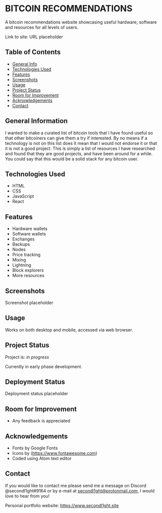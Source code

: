 # BITCOIN RECOMMENDATIONS

A bitcoin recommendations website showcasing useful hardware, software and resources for all levels of users.

Link to site: URL placeholder

## Table of Contents

-   [General Info](#general-information)
-   [Technologies Used](#technologies-used)
-   [Features](#features)
-   [Screenshots](#screenshots)
-   [Usage](#usage)
-   [Project Status](#project-status)
-   [Room for Improvement](#room-for-improvement)
-   [Acknowledgements](#acknowledgements)
-   [Contact](#contact)

## General Information

I wanted to make a curated list of bitcoin tools that I have found useful so that other bitcoiners can give them a try if interested. By no means if a technology is not on this list does it mean that I would not endorse it or that it is not a good project. This is simply a list of resources I have researched and found that they are good projects, and have been around for a while. You could say that this would be a solid stack for any bitcoin user.

## Technologies Used

-   HTML
-   CSS
-   JavaScript
-   React

## Features

-   Hardware wallets
-   Software wallets
-   Exchanges
-   Backups
-   Nodes
-   Price tracking
-   Mixing
-   Lightning
-   Block explorers
-   More resources

## Screenshots

Screenshot placeholder

## Usage

Works on both desktop and mobile, accessed via web browser.

## Project Status

Project is: _in progress_

Currently in early phase development.

## Deployment Status

Deployment status placeholder

## Room for Improvement

-   Any feedback is appreciated

## Acknowledgements

-   Fonts by Google Fonts
-   Icons by (<https://www.fontawesome.com>)
-   Coded using Atom text editor

## Contact

If you would like to contact me please send me a message on Discord @secondl1ght#9164 or by e-mail at secondl1ght@protonmail.com, I would love to hear from you!

Personal portfolio website: <https://www.secondl1ght.site>
